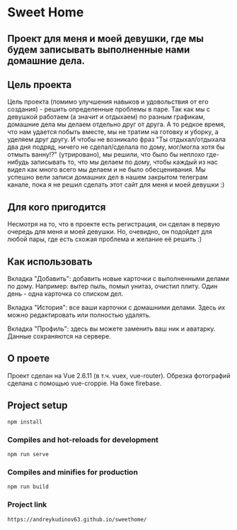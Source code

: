 # Sweet Home

## Проект для меня и моей девушки, где мы будем записывать выполненные нами домашние дела.

## Цель проекта
Цель проекта (помимо улучшения навыков и удовольствия от его создания) - решить определенные проблемы в паре. Так как мы с девушкой работаем (а значит и отдыхаем) по разным графикам, домашние дела мы делаем отдельно друг от друга. А то редкое время, что нам удается побыть вместе, мы не тратим на готовку и уборку, а уделяем друг другу. И чтобы не возникало фраз "Ты отдыхал/отдыхала два дня подряд, ничего не сделал/сделала по дому, мог/могла хотя бы отмыть ванну!?" (утрировано), мы решили, что было бы неплохо где-нибудь записывать то, что мы делаем по дому, чтобы каждый из нас видел как много всего мы делаем и не было обесценивания. Мы успешно вели записи домашних дел в нашем закрытом телеграм канале, пока я не решил сделать этот сайт для меня и моей девушки :)

## Для кого пригодится
Несмотря на то, что в проекте есть регистрация, он сделан в первую очередь для меня и моей девушки. Но, очевидно, он подойдет для любой пары, где есть схожая проблема и желание её решить :)

## Как использовать
Вкладка "Добавить": добавить новые карточки с выполненными делами по дому. Например: вытер пыль, помыл унитаз, очистил плиту. Один день - одна карточка со списком дел.

Вкладка "История": все ваши карточки с домашними делами. Здесь их можно редактировать или полностью удалять.

Вкладка "Профиль": здесь вы можете заменить ваш ник и аватарку. Данные сохраняются на сервере.

## О проете
Проект сделан на Vue 2.6.11 (в т.ч. vuex, vue-router). Обрезка фотографий сделана с помощью vue-croppie. На бэке firebase.


## Project setup
```
npm install
```

### Compiles and hot-reloads for development
```
npm run serve
```

### Compiles and minifies for production
```
npm run build
```
### Project link
```
https://andreykudinov63.github.io/sweethome/
```

